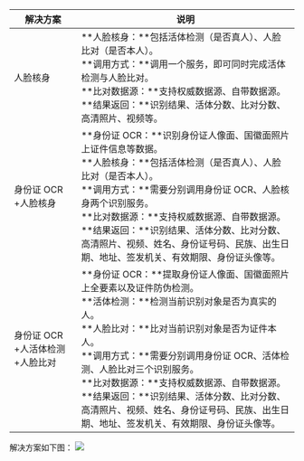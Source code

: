|解决方案|说明|
|-|-|
|人脸核身|**人脸核身：**包括活体检测（是否真人）、人脸比对（是否本人）。</br>**调用方式：**调用一个服务，即可同时完成活体检测与人脸比对。</br>**比对数据源：**支持权威数据源、自带数据源。</br>**结果返回：**识别结果、活体分数、比对分数、高清照片、视频等。|
|身份证 OCR +人脸核身 | **身份证 OCR：**识别身份证人像面、国徽面照片上证件信息等数据。</br>**人脸核身：**包括活体检测（是否真人）、人脸比对（是否本人）。</br>**调用方式：**需要分别调用身份证 OCR、人脸核身两个识别服务。</br>**比对数据源：**支持权威数据源、自带数据源。</br>**结果返回：**识别结果、活体分数、比对分数、高清照片、视频、姓名、身份证号码、民族、出生日期、地址、签发机关、有效期限、身份证头像等。|
| 身份证 OCR +人活体检测+人脸比对| **身份证 OCR：**提取身份证人像面、国徽面照片上全要素以及证件防伪检测。</br>**活体检测：**检测当前识别对象是否为真实的人。</br>**人脸比对：**比对当前识别对象是否为证件本人。</br>**调用方式：**需要分别调用身份证 OCR、活体检测、人脸比对三个识别服务。</br>**比对数据源：**支持权威数据源、自带数据源。</br>**结果返回：**识别结果、活体分数、比对分数、高清照片、视频、姓名、身份证号码、民族、出生日期、地址、签发机关、有效期限、身份证头像等。|

解决方案如下图：
![](https://main.qcloudimg.com/raw/580e9f275dbf1689730224aba0a2593c.png)
